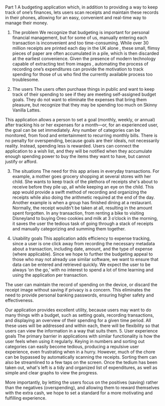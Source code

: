 Part 1
A budgeting application which, in addition to providing a way to keep track of one’s finances, lets users scan receipts and maintain these records in their phones, allowing for an easy, convenient and real-time way to manage their money.

1.	The problem
We recognize that budgeting is important for personal financial management, but for some of us, manually entering each transaction is inconvenient and too time-consuming. While over 30 million receipts are printed each day in the UK alone , these small, flimsy pieces of paper are often accumulated in a pile, which is then discarded at the earliest convenience. Given the presence of modern technology capable of extracting text from images , automating the process of recording one’s expenditures can provide the motivation to track spending for those of us who find the currently available process too troublesome.

2.	The users 
The users often purchase things in public and want to keep track of their spending to see if they are meeting self-assigned budget goals. They do not want to eliminate the expenses that bring them pleasure, but recognize that they may be spending too much on Skinny Vanilla Lattes. 

This application allows a person to set a goal (monthly, weekly, or annual) after tracking his or her expenses for a month—or, for an experienced user, the goal can be set immediately. Any number of categories can be monitored, from food and entertainment to recurring monthly bills. There is no penalty for overspending, because goals are their ideals, not necessarily reality. Instead, spending less is rewarded. Users can connect the application to a wish list, and they will be notified when they accumulate enough spending power to buy the items they want to have, but cannot justify or afford.

3.	The situations
The need for this app arises in everyday transactions. For example, a mother goes grocery shopping at several stores with her child. She wants to keep track of the plethora of receipts she's about to receive before they pile up, all while keeping an eye on the child. This app would provide a swift method of recording and organizing the receipts while also doing the arithmetic required at the end of the day. Another example is when a group has finished dining at a restaurant. Normally, the receipt wouldn't be taken at all, resulting in the amount spent forgotten. In any transaction, from renting a bike to visiting Disneyland to buying Oreo cookies and milk at 3 o’clock in the morning, it saves the user the tedious task of going through a stack of receipts and manually categorizing and summing them together.

4.	Usability goals 
This application adds efficiency to expense tracking, since a user is one click away from recording the necessary metadata about a transaction, including date, amount, and the type of expense (where applicable). Since we hope to further the budgeting appeal to those who may not already use similar software, we want to ensure that data can be entered and retrieved quickly. We expect the user to be always ‘on the go,’ with no interest to spend a lot of time learning and using the application per transaction.

The user can maintain the record of spending on the device, or discard the receipt image without saving if privacy is a concern. This eliminates the need to provide personal banking passwords, ensuring higher safety and effectiveness.

Our application provides excellent utility, because users may want to do many things with a budget, such as setting goals, recording transactions, and displaying an overview of their spending for a given time period. All these uses will be addressed and within each, there will be flexibility so that users can view the information in a way that suits them. 
5.	User experience goals 
The primary barrier in applications with similar functionality is how the user feels when using it regularly. Keying in numbers and sorting out categories can easily become tedious, producing a repulsive user experience, even frustrating when in a hurry. However, much of the chore can be bypassed by automatically scanning the receipts. Sorting them can also be streamlined to a few taps on the screen. Once the tedium has been taken out, what's left is a tidy and organized list of expenditures, as well as simple and clear graphs to view the progress. 

More importantly, by letting the users focus on the positives (saving) rather than the negatives (overspending), and allowing them to reward themselves with the extra cash, we hope to set a standard for a more motivating and fulfilling experience. 
